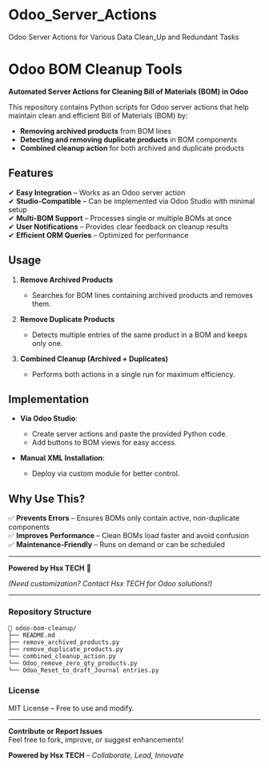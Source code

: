 # Odoo_Server_Actions
Odoo Server Actions for Various Data Clean_Up and Redundant Tasks

# **Odoo BOM Cleanup Tools**  

**Automated Server Actions for Cleaning Bill of Materials (BOM) in Odoo**  

This repository contains Python scripts for Odoo server actions that help maintain clean and efficient Bill of Materials (BOM) by:  

- **Removing archived products** from BOM lines  
- **Detecting and removing duplicate products** in BOM components  
- **Combined cleanup action** for both archived and duplicate products  

## **Features**  

✔ **Easy Integration** – Works as an Odoo server action  
✔ **Studio-Compatible** – Can be implemented via Odoo Studio with minimal setup  
✔ **Multi-BOM Support** – Processes single or multiple BOMs at once  
✔ **User Notifications** – Provides clear feedback on cleanup results  
✔ **Efficient ORM Queries** – Optimized for performance  

## **Usage**  

1. **Remove Archived Products**  
   - Searches for BOM lines containing archived products and removes them.  

2. **Remove Duplicate Products**  
   - Detects multiple entries of the same product in a BOM and keeps only one.  

3. **Combined Cleanup (Archived + Duplicates)**  
   - Performs both actions in a single run for maximum efficiency.  

## **Implementation**  

- **Via Odoo Studio**:  
  - Create server actions and paste the provided Python code.  
  - Add buttons to BOM views for easy access.  

- **Manual XML Installation**:  
  - Deploy via custom module for better control.  

## **Why Use This?**  

✅ **Prevents Errors** – Ensures BOMs only contain active, non-duplicate components  
✅ **Improves Performance** – Clean BOMs load faster and avoid confusion  
✅ **Maintenance-Friendly** – Runs on demand or can be scheduled  

---  
**Powered by Hsx TECH** 🚀  

*(Need customization? Contact Hsx TECH for Odoo solutions!)*  

---  

### **Repository Structure**  
```
📂 odoo-bom-cleanup/  
├── README.md  
├── remove_archived_products.py  
├── remove_duplicate_products.py  
└── combined_cleanup_action.py
└── Odoo_remove_zero_qty_products.py
└── Odoo_Reset_to_draft_Journal entries.py
```  

### **License**  
MIT License – Free to use and modify.  

---  
**Contribute or Report Issues**  
Feel free to fork, improve, or suggest enhancements!  


**Powered by Hsx TECH** – *Collaborate, Lead, Innovate* 
